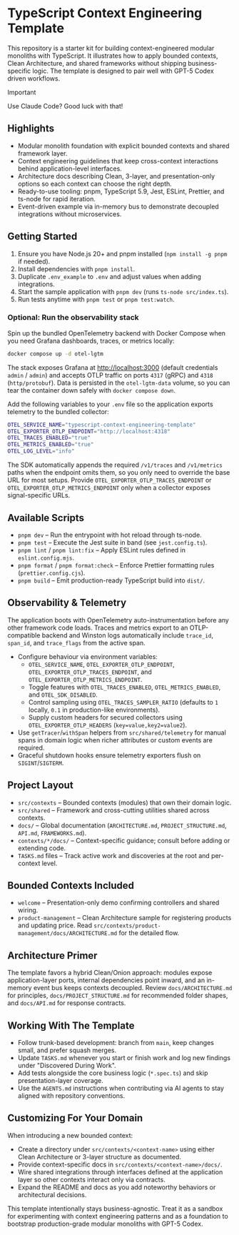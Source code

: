 # TypeScript Context Engineering Template

This repository is a starter kit for building context-engineered modular monoliths with TypeScript. It illustrates how to apply bounded contexts, Clean Architecture, and shared frameworks without shipping business-specific logic. The template is designed to pair well with GPT-5 Codex driven workflows.

> [!IMPORTANT]
> Use Claude Code? Good luck with that!

## Highlights
- Modular monolith foundation with explicit bounded contexts and shared framework layer.
- Context engineering guidelines that keep cross-context interactions behind application-level interfaces.
- Architecture docs describing Clean, 3-layer, and presentation-only options so each context can choose the right depth.
- Ready-to-use tooling: pnpm, TypeScript 5.9, Jest, ESLint, Prettier, and ts-node for rapid iteration.
- Event-driven example via in-memory bus to demonstrate decoupled integrations without microservices.

## Getting Started
1. Ensure you have Node.js 20+ and pnpm installed (`npm install -g pnpm` if needed).
2. Install dependencies with `pnpm install`.
3. Duplicate `.env_example` to `.env` and adjust values when adding integrations.
4. Start the sample application with `pnpm dev` (runs `ts-node src/index.ts`).
5. Run tests anytime with `pnpm test` or `pnpm test:watch`.

### Optional: Run the observability stack

Spin up the bundled OpenTelemetry backend with Docker Compose when you need
Grafana dashboards, traces, or metrics locally:

```bash
docker compose up -d otel-lgtm
```

The stack exposes Grafana at <http://localhost:3000> (default credentials
`admin` / `admin`) and accepts OTLP traffic on ports `4317` (gRPC) and `4318`
(`http/protobuf`). Data is persisted in the `otel-lgtm-data` volume, so you can
tear the container down safely with `docker compose down`.

Add the following variables to your `.env` file so the application exports
telemetry to the bundled collector:

```bash
OTEL_SERVICE_NAME="typescript-context-engineering-template"
OTEL_EXPORTER_OTLP_ENDPOINT="http://localhost:4318"
OTEL_TRACES_ENABLED="true"
OTEL_METRICS_ENABLED="true"
OTEL_LOG_LEVEL="info"
```

The SDK automatically appends the required `/v1/traces` and `/v1/metrics`
paths when the endpoint omits them, so you only need to override the base URL
for most setups. Provide `OTEL_EXPORTER_OTLP_TRACES_ENDPOINT` or
`OTEL_EXPORTER_OTLP_METRICS_ENDPOINT` only when a collector exposes
signal-specific URLs.

## Available Scripts
- `pnpm dev` – Run the entrypoint with hot reload through ts-node.
- `pnpm test` – Execute the Jest suite in band (see `jest.config.ts`).
- `pnpm lint` / `pnpm lint:fix` – Apply ESLint rules defined in `eslint.config.mjs`.
- `pnpm format` / `pnpm format:check` – Enforce Prettier formatting rules (`prettier.config.cjs`).
- `pnpm build` – Emit production-ready TypeScript build into `dist/`.

## Observability & Telemetry
The application boots with OpenTelemetry auto-instrumentation before any other framework code loads. Traces and metrics export to an OTLP-compatible backend and Winston logs automatically include `trace_id`, `span_id`, and `trace_flags` from the active span.

- Configure behaviour via environment variables:
  - `OTEL_SERVICE_NAME`, `OTEL_EXPORTER_OTLP_ENDPOINT`, `OTEL_EXPORTER_OTLP_TRACES_ENDPOINT`, and `OTEL_EXPORTER_OTLP_METRICS_ENDPOINT`.
  - Toggle features with `OTEL_TRACES_ENABLED`, `OTEL_METRICS_ENABLED`, and `OTEL_SDK_DISABLED`.
  - Control sampling using `OTEL_TRACES_SAMPLER_RATIO` (defaults to `1` locally, `0.1` in production-like environments).
  - Supply custom headers for secured collectors using `OTEL_EXPORTER_OTLP_HEADERS` (`key=value,key2=value2`).
- Use `getTracer`/`withSpan` helpers from `src/shared/telemetry` for manual spans in domain logic when richer attributes or custom events are required.
- Graceful shutdown hooks ensure telemetry exporters flush on `SIGINT`/`SIGTERM`.

## Project Layout
- `src/contexts` – Bounded contexts (modules) that own their domain logic.
- `src/shared` – Framework and cross-cutting utilities shared across contexts.
- `docs/` – Global documentation (`ARCHITECTURE.md`, `PROJECT_STRUCTURE.md`, `API.md`, `FRAMEWORKS.md`).
- `contexts/*/docs/` – Context-specific guidance; consult before adding or extending code.
- `TASKS.md` files – Track active work and discoveries at the root and per-context level.

## Bounded Contexts Included
- `welcome` – Presentation-only demo confirming controllers and shared wiring.
- `product-management` – Clean Architecture sample for registering products and updating price. Read `src/contexts/product-management/docs/ARCHITECTURE.md` for the detailed flow.

## Architecture Primer
The template favors a hybrid Clean/Onion approach: modules expose application-layer ports, internal dependencies point inward, and an in-memory event bus keeps contexts decoupled. Review `docs/ARCHITECTURE.md` for principles, `docs/PROJECT_STRUCTURE.md` for recommended folder shapes, and `docs/API.md` for response contracts.

## Working With The Template
- Follow trunk-based development: branch from `main`, keep changes small, and prefer squash merges.
- Update `TASKS.md` whenever you start or finish work and log new findings under "Discovered During Work".
- Add tests alongside the core business logic (`*.spec.ts`) and skip presentation-layer coverage.
- Use the `AGENTS.md` instructions when contributing via AI agents to stay aligned with repository conventions.

## Customizing For Your Domain
When introducing a new bounded context:
- Create a directory under `src/contexts/<context-name>` using either Clean Architecture or 3-layer structure as documented.
- Provide context-specific docs in `src/contexts/<context-name>/docs/`.
- Wire shared integrations through interfaces defined at the application layer so other contexts interact only via contracts.
- Expand the README and docs as you add noteworthy behaviors or architectural decisions.

This template intentionally stays business-agnostic. Treat it as a sandbox for experimenting with context engineering patterns and as a foundation to bootstrap production-grade modular monoliths with GPT-5 Codex.
